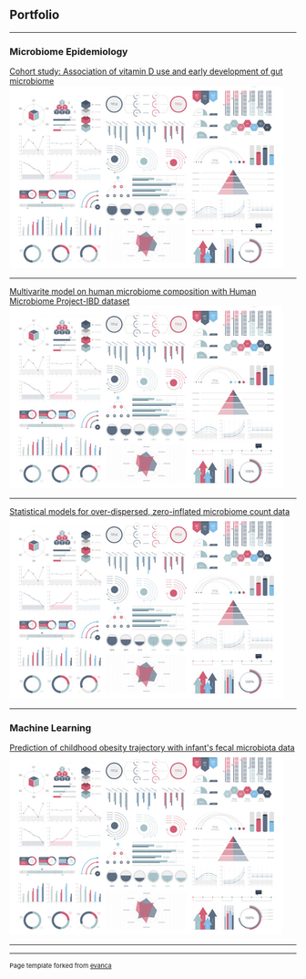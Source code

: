 ## Portfolio

---

### Microbiome Epidemiology
[Cohort study: Association of vitamin D use and early development of gut microbiome](/pdf/sample_presentation.pdf) 
<img src="images/dummy_thumbnail.jpg?raw=true"/>

---
[Multivarite model on human microbiome composition with Human Microbiome Project-IBD dataset](http://example.com/) 
<img src="images/dummy_thumbnail.jpg?raw=true"/>

---
[Statistical models for over-dispersed, zero-inflated microbiome count data](http://example.com/)
<img src="images/dummy_thumbnail.jpg?raw=true"/> 

---

### Machine Learning 

[Prediction of childhood obesity trajectory with infant's fecal microbiota data](/sample_page)
<img src="images/dummy_thumbnail.jpg?raw=true"/>

---


---
<p style="font-size:11px">Page template forked from <a href="https://github.com/evanca/quick-portfolio">evanca</a></p>
<!-- Remove above link if you don't want to attibute -->
